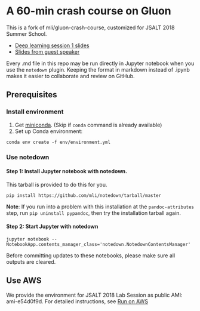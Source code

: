 # A 60-min crash course on Gluon

This is a fork of mli/gluon-crash-course, customized for JSALT 2018 Summer School.

- [Deep learning session 1 slides](deep_learning_jsalt18.pdf)
- [Slides from guest speaker](http://www.cs.jhu.edu/~hmei/teach/gluon.pdf)

Every .md file in this repo may be run directly in Jupyter notebook when you use the `notedown` plugin. Keeping the format in markdown instead of .ipynb makes it easier to collaborate and review on GitHub.

## Prerequisites

### Install environment

1. Get [miniconda](https://conda.io/miniconda.html). (Skip if `conda` command is already available)
2. Set up Conda environment:
```
conda env create -f env/environment.yml
```


### Use notedown

#### Step 1: Install Jupyter notebook with notedown.

This tarball is provided to do this for you.

```
pip install https://github.com/mli/notedown/tarball/master
```

**Note**: If you run into a problem with this installation at the  `pandoc-attributes` step, run `pip uninstall pypandoc`, then try the installation tarball again.

#### Step 2: Start Jupyter with notedown

```
jupyter notebook --NotebookApp.contents_manager_class='notedown.NotedownContentsManager'
```

Before committing updates to these notebooks, please make sure all outputs are cleared.

## Use AWS

We provide the environment for JSALT 2018 Lab Session as public AMI: ami-e54d0f9d.
For detailed instructions, see [Run on AWS](use_aws.md)
